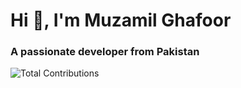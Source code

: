 <h1 align="left">Hi 👋, I'm Muzamil Ghafoor</h1>
<h3 align="left">A passionate developer from Pakistan</h3>

<p align="left">
<img src="https://contrib.rocks/image?repo=muzzammil763/muzzammil763&max=999" alt="Total Contributions"/>
</p>


